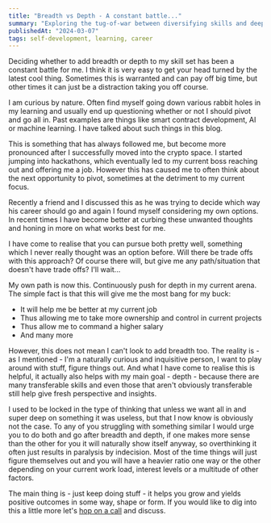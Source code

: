 ```yaml
---
title: "Breadth vs Depth - A constant battle..."
summary: "Exploring the tug-of-war between diversifying skills and deepening expertise"
publishedAt: "2024-03-07"
tags: self-development, learning, career
---
```


Deciding whether to add breadth or depth to my skill set has been a constant battle for me. I think it is very easy to get your head turned by the latest cool thing. Sometimes this is warranted and can pay off big time, but other times it can just be a distraction taking you off course.

I am curious by nature. Often find myself going down various rabbit holes in my learning and usually end up questioning whether or not I should pivot and go all in. Past examples are things like smart contract development, AI or machine learning. I have talked about such things in this blog.

This is something that has always followed me, but become more pronounced after I successfully moved into the crypto space. I started jumping into hackathons, which eventually led to my current boss reaching out and offering me a job. However this has caused me to often think about the next opportunity to pivot, sometimes at the detriment to my current focus.

Recently a friend and I discussed this as he was trying to decide which way his career should go and again I found myself considering my own options. In recent times I have become better at curbing these unwanted thoughts and honing in more on what works best for me.

I have come to realise that you can pursue both pretty well, something which I never really thought was an option before. Will there be trade offs with this approach? Of course there will, but give me any path/situation that doesn't have trade offs? I'll wait...

My own path is now this. Continuously push for depth in my current arena. The simple fact is that this will give me the most bang for my buck:

- It will help me be better at my current job
- Thus allowing me to take more ownership and control in current projects
- Thus allow me to command a higher salary
- And many more

However, this does not mean I can't look to add breadth too. The reality is - as I mentioned - I'm a naturally curious and inquisitive person, I want to play around with stuff, figure things out. And what I have come to realise this is helpful, it actually also helps with my main goal - depth - because there are many transferable skills and even those that aren't obviously transferable still help give fresh perspective and insights.

I used to be locked in the type of thinking that unless we want all in and super deep on something it was useless, but that I now know is obviously not the case. To any of you struggling with something similar I would urge you to do both and go after breadth and depth, if one makes more sense than the other for you it will naturally show itself anyway, so overthinking it often just results in paralysis by indecision. Most of the time things will just figure themselves out and you will have a heavier ratio one way or the other depending on your current work load, interest levels or a multitude of other factors.

The main thing is - just keep doing stuff - it helps you grow and yields positive outcomes in some way, shape or form. If you would like to dig into this a little more let's [hop on a call](https://cal.com/shan8851/30min) and discuss.
